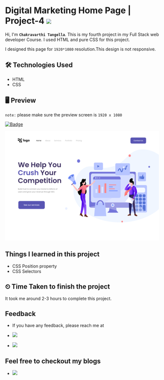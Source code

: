# Digital Marketing Home Page | Project-4 ![](https://img.shields.io/badge/Technologies-HTML--CSS-blue)

Hi, I'm **`Chakravarthi Tangella`**. This is my fourth project in my Full Stack web developer Course. I used HTML and pure CSS for this project.

I designed this page for `1920*1080` resolution.This design is not responsive.

## 🛠 Technologies Used

- HTML
- CSS

## 🖥 Preview

`note:` please make sure the preview screen is `1920 x 1080`

[![Badge](https://img.shields.io/badge/Project--Link-Website-orange)](https://chakravarthi-digital-marketing-home-page.netlify.app/)

![](assets/4.png)

## Things I learned in this project

- CSS Position property
- CSS Selectors

## ⏲ Time Taken to finish the project

It took me around 2-3 hours to complete this project.

## Feedback

- If you have any feedback, please reach me at

- [![](https://img.shields.io/badge/LinkedIn-0077B5?style=for-the-badge&logo=linkedin&logoColor=white)](https://www.linkedin.com/in/chakravarthi-tangella/)
- [![](https://img.shields.io/badge/Twitter-1DA1F2?style=for-the-badge&logo=twitter&logoColor=white)](https://twitter.com/Chakravarthi52)

## Feel free to checkout my blogs

- [![](https://img.shields.io/badge/Hashnode-2962FF?style=for-the-badge&logo=hashnode&logoColor=white)](https://chakravarthi.hashnode.dev/)
